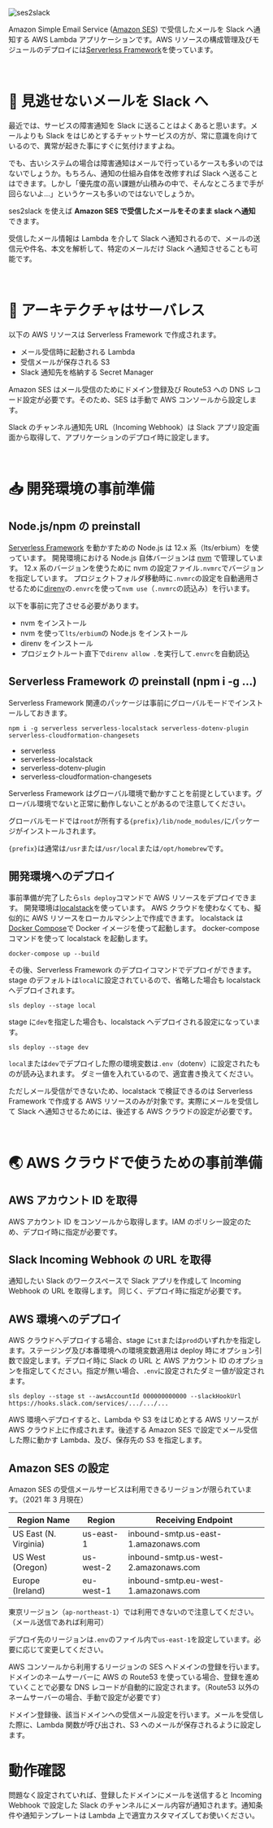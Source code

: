 ![ses2slack](https://i.gyazo.com/27885f31d143fce88ff1c20b2d880a28.png "ses2slack")

Amazon Simple Email Service ([Amazon SES](https://aws.amazon.com/jp/ses/)) で受信したメールを Slack へ通知する AWS Lambda アプリケーションです。AWS リソースの構成管理及びモジュールのデプロイには[Serverless Framework](https://www.serverless.com/)を使っています。

<br />

# 💌 見逃せないメールを Slack へ

最近では、サービスの障害通知を Slack に送ることはよくあると思います。メールよりも Slack をはじめとするチャットサービスの方が、常に意識を向けているので、異常が起きた事にすぐに気付けますよね。

でも、古いシステムの場合は障害通知はメールで行っているケースも多いのではないでしょうか。もちろん、通知の仕組み自体を改修すれば Slack へ送ることはできます。しかし「優先度の高い課題が山積みの中で、そんなところまで手が回らないよ…」というケースも多いのではないでしょうか。

ses2slack を使えば **Amazon SES で受信したメールをそのまま slack へ通知** できます。

受信したメール情報は Lambda を介して Slack へ通知されるので、メールの送信元や件名、本文を解析して、特定のメールだけ Slack へ通知させることも可能です。

<br />

# 📮 アーキテクチャはサーバレス

以下の AWS リソースは Serverless Framework で作成されます。

- メール受信時に起動される Lambda
- 受信メールが保存される S3
- Slack 通知先を格納する Secret Manager

Amazon SES はメール受信のためにドメイン登録及び Route53 への DNS レコード設定が必要です。そのため、SES は手動で AWS コンソールから設定します。

Slack のチャンネル通知先 URL（Incoming Webhook）は Slack アプリ設定画面から取得して、アプリケーションのデプロイ時に設定します。

<br />

# 📥 開発環境の事前準備

## Node.js/npm の preinstall

[Serverless Framework](https://www.serverless.com/) を動かすための Node.js は 12.x 系（lts/erbium）を使っています。
開発環境における Node.js 自体バージョンは [nvm](https://github.com/nvm-sh/nvm) で管理しています。
12.x 系のバージョンを使うために nvm の設定ファイル`.nvmrc`でバージョンを指定しています。
プロジェクトフォルダ移動時に`.nvmrc`の設定を自動適用させるために[direnv](https://github.com/direnv/direnv)の`.envrc`を使って`nvm use`（`.nvmrc`の読込み）を行います。

以下を事前に完了させる必要があります。

- nvm をインストール
- nvm を使って`lts/erbium`の Node.js をインストール
- direnv をインストール
- プロジェクトルート直下で`direnv allow .`を実行して`.envrc`を自動読込

## Serverless Framework の preinstall (npm i -g ...)

Serverless Framework 関連のパッケージは事前にグローバルモードでインストールしておきます。

```
npm i -g serverless serverless-localstack serverless-dotenv-plugin serverless-cloudformation-changesets
```

- serverless
- serverless-localstack
- serverless-dotenv-plugin
- serverless-cloudformation-changesets

Serverless Framework はグローバル環境で動かすことを前提としています。グローバル環境でないと正常に動作しないことがあるので注意してください。

グローバルモードでは`root`が所有する`{prefix}/lib/node_modules/`にパッケージがインストールされます。

`{prefix}`は通常は`/usr`または`/usr/local`または`/opt/homebrew`です。

## 開発環境へのデプロイ

事前準備が完了したら`sls deploy`コマンドで AWS リソースをデプロイできます。
開発環境は[localstack](https://github.com/localstack/localstack)を使っています。
AWS クラウドを使わなくても、擬似的に AWS リソースをローカルマシン上で作成できます。
localstack は[Docker Compose](https://docs.docker.jp/compose/toc.html)で Docker イメージを使って起動します。
docker-compose コマンドを使って localstack を起動します。

```
docker-compose up --build
```

その後、Serverless Framework のデプロイコマンドでデプロイができます。
stage のデフォルトは`local`に設定されているので、省略した場合も localstack へデプロイされます。

```
sls deploy --stage local
```

stage に`dev`を指定した場合も、localstack へデプロイされる設定になっています。

```
sls deploy --stage dev
```

`local`または`dev`でデプロイした際の環境変数は`.env`（dotenv）に設定されたものが読み込まれます。
ダミー値を入れているので、適宜書き換えてください。

ただしメール受信ができないため、localstack で検証できるのは Serverless Framework で作成する AWS リソースのみが対象です。実際にメールを受信して Slack へ通知させるためには、後述する AWS クラウドの設定が必要です。

<br />

# 🌏 AWS クラウドで使うための事前準備

## AWS アカウント ID を取得

AWS アカウント ID をコンソールから取得します。IAM のポリシー設定のため、デプロイ時に指定が必要です。

## Slack Incoming Webhook の URL を取得

通知したい Slack のワークスペースで Slack アプリを作成して Incoming Webhook の URL を取得します。
同じく、デプロイ時に指定が必要です。

## AWS 環境へのデプロイ

AWS クラウドへデプロイする場合、stage に`st`または`prod`のいずれかを指定します。ステージング及び本番環境への環境変数適用は deploy 時にオプション引数で設定します。デプロイ時に Slack の URL と AWS アカウント ID のオプションを指定してください。指定が無い場合、`.env`に設定されたダミー値が設定されます。

```
sls deploy --stage st --awsAccountId 000000000000 --slackHookUrl https://hooks.slack.com/services/.../.../...
```

AWS 環境へデプロイすると、Lambda や S3 をはじめとする AWS リソースが AWS クラウド上に作成されます。後述する Amazon SES で設定でメール受信した際に動かす Lambda、及び、保存先の S3 を指定します。

## Amazon SES の設定

Amazon SES の受信メールサービスは利用できるリージョンが限られています。（2021 年 3 月現在）

| Region Name           | Region    | Receiving Endpoint                   |
| --------------------- | --------- | ------------------------------------ |
| US East (N. Virginia) | us-east-1 | inbound-smtp.us-east-1.amazonaws.com |
| US West (Oregon)      | us-west-2 | inbound-smtp.us-west-2.amazonaws.com |
| Europe (Ireland)      | eu-west-1 | inbound-smtp.eu-west-1.amazonaws.com |

東京リージョン（`ap-northeast-1`）では利用できないので注意してください。（メール送信であれば利用可）

デプロイ先のリージョンは`.env`のファイル内で`us-east-1`を設定しています。必要に応じて変更してください。

AWS コンソールから利用するリージョンの SES へドメインの登録を行います。ドメインのネームサーバーに AWS の Route53 を使っている場合、登録を進めていくことで必要な DNS レコードが自動的に設定されます。（Route53 以外のネームサーバーの場合、手動で設定が必要です）

ドメイン登録後、該当ドメインへの受信メール設定を行います。メールを受信した際に、Lambda 関数が呼び出され、S3 へのメールが保存されるように設定します。

# 動作確認

問題なく設定されていれば、登録したドメインにメールを送信すると Incoming Webhook で設定した Slack のチャンネルにメール内容が通知されます。通知条件や通知テンプレートは Lambda 上で適宜カスタマイズしてお使いください。

<br />
